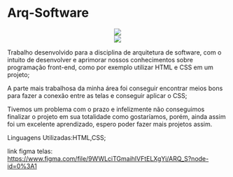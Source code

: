 # Arq-Software

<div align="center">
<img src ="https://user-images.githubusercontent.com/114821140/198305705-ffeb8664-3081-4c61-a4f1-6acabb263d61.png" />
</div>

<div align="center">
<img src ="https://user-images.githubusercontent.com/114821140/198307326-e94e383c-a286-4479-b9bc-663aa0ded200.png" />
</div>
  
  
Trabalho desenvolvido para a disciplina de arquitetura de software, com o intuito de desenvolver e aprimorar nossos conhecimentos sobre programação front-end, como por exemplo utilizar HTML e CSS em um projeto;
  
  
A parte mais trabalhosa da minha área foi conseguir encontrar meios bons para fazer a conexão entre as telas e conseguir aplicar o CSS;
  
Tivemos um problema com o prazo e infelizmente não conseguimos finalizar o projeto em sua totalidade como gostaríamos, porém, ainda assim foi um excelente aprendizado, espero poder fazer mais projetos assim.  

Linguagens Utilizadas:HTML,CSS;
  
  
link figma telas: https://www.figma.com/file/9WWLciTGmaihlVFtELXgYi/ARQ_S?node-id=0%3A1
